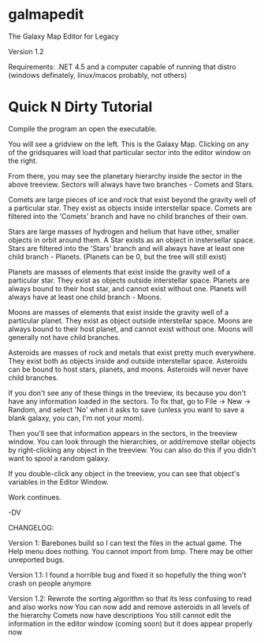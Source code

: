 # galmapedit

The Galaxy Map Editor for Legacy 

Version 1.2

Requirements: .NET 4.5 and a computer capable of running that distro (windows definately, linux/macos probably, not others)

# Quick N Dirty Tutorial

Compile the program an open the executable. 

You will see a gridview on the left. This is the Galaxy Map. Clicking on any of the gridsquares will load that particular sector
into the editor window on the right.

From there, you may see the planetary hierarchy inside the sector in the above treeview. Sectors will always have two branches - Comets and Stars. 

Comets are large pieces of ice and rock that exist beyond the gravity well of a particular star. They exist as objects inside interstellar space. Comets are filtered into the 'Comets' branch and have no child branches of their own.

Stars are large masses of hydrogen and helium that have other, smaller objects in orbit around them. A Star exists as an object in instersellar space. Stars are filtered into the 'Stars' branch and will always have at least one child branch - Planets. (Planets can be 0, but the tree will still exist)

Planets are masses of elements that exist inside the gravity well of a particular star. They exist as objects outside interstellar space. Planets are always bound to their host star, and cannot exist without one. Planets will always have at least one child branch - Moons.

Moons are masses of elements that exist inside the gravity well of a particular planet. They exist as object outside interstellar space. Moons are always bound to their host planet, and cannot exist without one. Moons will generally not have child branches.

Asteroids are masses of rock and metals that exist pretty much everywhere. They exist both as objects inside and outside interstellar space. Asteroids can be bound to host stars, planets, and moons. Asteroids will never have child branches. 

If you don't see any of these things in the treeview, its because you don't have any information loaded in the sectors. To fix that, go to File -> New -> Random, and select 'No' when it asks to save (unless you want to save a blank galaxy, you can, I'm not your mom).

Then you'll see that information appears in the sectors, in the treeview window. You can look through the hierarchies, or add/remove stellar objects by right-clicking any object in the treeview. You can also do this if you didn't want to spool a random galaxy.

If you double-click any object in the treeview, you can see that object's variables in the Editor Window. 

Work continues.


-DV


CHANGELOG:

Version 1: 
Barebones build so I can test the files in the actual game. The Help menu does nothing. You cannot import from bmp.
There may be other unreported bugs. 

Version 1.1: 
I found a horrible bug and fixed it so hopefully the thing won't crash on people anymore

Version 1.2: 
Rewrote the sorting algorithm so that its less confusing to read and also works now
You can now add and remove asteroids in all levels of the hierarchy
Comets now have descriptions
You still cannot edit the information in the editor window (coming soon) but it does appear properly now 
             
